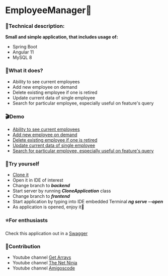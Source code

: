 # EmployeeManager:green_book:

### :hammer:Technical description:
**Small and simple application, that includes usage of:**
- Spring Boot
- Angular 11
- MySQL 8
### :dart:What it does?
- Ability to see current employees
- Add new employee on demand
- Delete existing employee if one is retired
- Update current data of single employee
- Search for particular employee, especially useful on feature's query
### :clapper:Demo
- [Ability to see current employees](https://raw.github.com/ojacomarket/clone/frontend/src/assets/demo1UI.png)
- [Add new employee on demand](https://raw.github.com/ojacomarket/clone/frontend/src/assets/demo4ADD.png)
- [Delete existing employee if one is retired](https://raw.github.com/ojacomarket/clone/frontend/src/assets/demo3DELETE.png)
- [Update current data of single employee](https://raw.github.com/ojacomarket/clone/frontend/src/assets/demo2UPDATE.png)
- [Search for particular employee, especially useful on feature's query](https://raw.github.com/ojacomarket/clone/frontend/src/assets/demo5SEARCH.png)
### :electric_plug:Try yourself
- [Clone it](https://github.com/ojacomarket/EmployeeManager.git)
- Open it in IDE of interest
- Change branch to ***backend***
- Start server by running ***CloneApplication*** class
- Change branch to ***frontend***
- Start application by typing into IDE embedded Terminal ***ng serve --open***
- As application is opened, enjoy it:pizza:
### :star:For enthusiasts
Check this application out in a [Swagger](http://localhost:8080/swagger-ui/index.html)
### :key:Contribution
- Youtube channel [Get Arrays](https://www.youtube.com/channel/UC3qeVkfxM7xeFt_AtZwmYhw)
- Youtube channel [The Net Ninja](https://www.youtube.com/channel/UCW5YeuERMmlnqo4oq8vwUpg)
- Youtube channel [Amigoscode](https://www.youtube.com/user/djdjalas)
